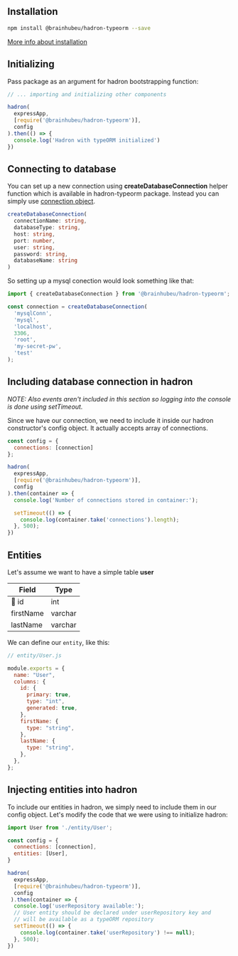 ## Installation

```bash
npm install @brainhubeu/hadron-typeorm --save
```

[More info about installation](/core/#installation)

## Initializing

Pass package as an argument for hadron bootstrapping function:

```javascript
// ... importing and initializing other components

hadron(
  expressApp,
  [require('@brainhubeu/hadron-typeorm')],
  config
).then(() => {
  console.log('Hadron with typeORM initialized')
})
```

## Connecting to database

You can set up a new connection using **createDatabaseConnection** helper function which is available in hadron-typeorm package. Instead you can simply use [connection object](https://github.com/typeorm/typeorm/blob/master/docs/connection.md#creating-a-new-connection).

```typescript
createDatabaseConnection(
  connectionName: string,
  databaseType: string,
  host: string,
  port: number,
  user: string,
  password: string,
  databaseName: string
)
```

So setting up a mysql conection would look something like that:

```javascript
import { createDatabaseConnection } from '@brainhubeu/hadron-typeorm';

const connection = createDatabaseConnection(
  'mysqlConn',
  'mysql',
  'localhost',
  3306,
  'root',
  'my-secret-pw',
  'test'
);
```

## Including database connection in hadron

*NOTE: Also events aren't included in this section so logging into the console is done using setTimeout.*

Since we have our connection, we need to include it inside our hadron constructor's config object. It actually accepts array of connections.

```javascript
const config = {
  connections: [connection]
};

hadron(
  expressApp,
  [require('@brainhubeu/hadron-typeorm')],
  config
).then(container => {
  console.log('Number of connections stored in container:');

  setTimeout(() => {
    console.log(container.take('connections').length);
  }, 500);
})
```

## Entities

Let's assume we want to have a simple table **user**

| Field      | Type    |
| ---------- | ------- |
| 🔑 id      | int     |
| firstName  | varchar |
| lastName   | varchar |

We can define our `entity`, like this:

```javascript
// entity/User.js

module.exports = {
  name: "User",
  columns: {
    id: {
      primary: true,
      type: "int",
      generated: true,
    },
    firstName: {
      type: "string",
    },
    lastName: {
      type: "string",
    },
  },
};
```

## Injecting entities into hadron

To include our entities in hadron, we simply need to include them in our config object.
Let's modify the code that we were using to initialize hadron:

```javascript
import User from './entity/User';

const config = {
  connections: [connection],
  entities: [User],
}

hadron(
  expressApp,
  [require('@brainhubeu/hadron-typeorm')],
  config
 ).then(container => {
  console.log('userRepository available:');
  // User entity should be declared under userRepository key and
  // will be available as a typeORM repository
  setTimeout(() => {
    console.log(container.take('userRepository') !== null);
  }, 500);
})
```